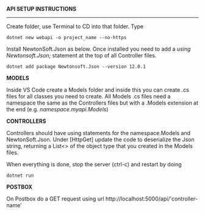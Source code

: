 **API SETUP INSTRUCTIONS**
___

Create folder, use Terminal to CD into that folder.
Type
```
dotnet new webapi -o project_name --no-https
```

Install NewtonSoft.Json as below. Once installed you need to add a *using Newtonsoft.Json;* statement at the top of all Controller files.
```
dotnet add package Newtonsoft.Json --version 12.0.1
```

**MODELS**

Inside VS Code create a Models folder and inside this you can create .cs files for all classes you need to create. All Models .cs files need a namespace the same as the Controllers files but with a .Models extension at the end (e.g. *namespace.myapi.Models*)

**CONTROLLERS**

Controllers should have using statements for the namespace.Models and NewtonSoft.Json. Under [HttpGet] update the code to deserialize the Json string, returning a List<> of the object type that you created in the Models files.

When everything is done, stop the server (ctrl-c) and restart by doing 
```
dotnet run
```

**POSTBOX**

On Postbox do a GET request using url http://localhost:5000/api/'controller-name'
